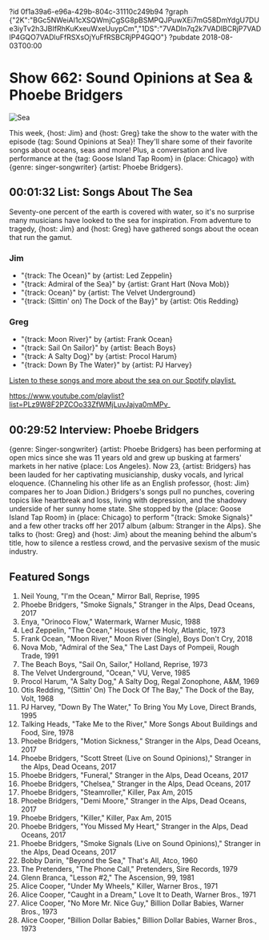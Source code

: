 ?id 0f1a39a6-e96a-429b-804c-31110c249b94
?graph {"2K":"BGc5NWeiAl1cXSQWmjCgSG8pBSMPQJPuwXEi7mG58DmYdgU7DUe3iyTv2h3JBIfRhKuKxeuWxeUuypCm","1DS":"7VADln7q2k7VADlBCRjP7VADlP4GQO7VADluFfRSXsOjYuFfRSBCRjPP4GQO"}
?pubdate 2018-08-03T00:00

# Show 662: Sound Opinions at Sea & Phoebe Bridgers

![Sea](https://static.soundopinions.org/images/2018/blacksea_1.jpg)

This week, {host: Jim} and {host: Greg} take the show to the water with the episode {tag: Sound Opinions at Sea}! They'll share some of their favorite songs about oceans, seas and more! Plus, a conversation and live performance at the {tag: Goose Island Tap Room} in {place: Chicago} with {genre: singer-songwriter} {artist: Phoebe Bridgers}.


## 00:01:32 List: Songs About The Sea
Seventy-one percent of the earth is covered with water, so it's no surprise many musicians have looked to the sea for inspiration. From adventure to tragedy, {host: Jim} and {host: Greg} have gathered songs about the ocean that run the gamut. 

### Jim
- "{track: The Ocean}" by {artist: Led Zeppelin}
- "{track: Admiral of the Sea}" by {artist: Grant Hart (Nova Mob)}
- "{track: Ocean}" by {artist: The Velvet Underground}
- "{track: (Sittin' on) The Dock of the Bay}" by {artist: Otis Redding}

### Greg
- "{track: Moon River}" by {artist: Frank Ocean}
- "{track: Sail On Sailor}" by {artist: Beach Boys}
- "{track: A Salty Dog}" by {artist: Procol Harum}
- "{track: Down By The Water}" by {artist: PJ Harvey}

[Listen to these songs and more about the sea on our Spotify playlist.](https://open.spotify.com/user/soundopinions/playlist/49UyTmQrRbHMN1W28Bd8rk?si=dwgd5H2FTHeLIwCMccyM8g) 

https://www.youtube.com/playlist?list=PLz9W8F2PZCOo33ZfWMjLuvJajva0mMPv_

## 00:29:52 Interview: Phoebe Bridgers

{genre: Singer-songwriter} {artist: Phoebe Bridgers} has been performing at open mics since she was 11 years old and grew up busking at farmers' markets in her native {place: Los Angeles}. Now 23, {artist: Bridgers} has been lauded for her captivating musicianship, dusky vocals, and lyrical eloquence. (Channeling his other life as an English professor, {host: Jim} compares her to Joan Didion.) Bridgers's songs pull no punches, covering topics like heartbreak and loss, living with depression, and the shadowy underside of her sunny home state. She stopped by the {place: Goose Island Tap Room} in {place: Chicago} to perform "{track: Smoke Signals}" and a few other tracks off her 2017 album {album: Stranger in the Alps}. She talks to {host: Greg} and {host: Jim} about the meaning behind the album's title, how to silence a restless crowd, and the pervasive sexism of the music industry.

## Featured Songs
1. Neil Young, "I'm the Ocean," Mirror Ball, Reprise, 1995
1. Phoebe Bridgers, "Smoke Signals," Stranger in the Alps, Dead Oceans, 2017
1. Enya, "Orinoco Flow," Watermark, Warner Music, 1988
1. Led Zeppelin, "The Ocean," Houses of the Holy, Atlantic, 1973
1. Frank Ocean, "Moon River," Moon River (Single), Boys Don't Cry, 2018
1. Nova Mob, "Admiral of the Sea," The Last Days of Pompeii, Rough Trade, 1991
1. The Beach Boys, "Sail On, Sailor," Holland, Reprise, 1973
1. The Velvet Underground, "Ocean," VU, Verve, 1985
1. Procol Harum, "A Salty Dog," A Salty Dog, Regal Zonophone, A&M, 1969
1. Otis Redding, "(Sittin' On) The Dock Of The Bay," The Dock of the Bay, Volt, 1968
1. PJ Harvey, "Down By The Water," To Bring You My Love, Direct Brands, 1995
1. Talking Heads, "Take Me to the River," More Songs About Buildings and Food, Sire, 1978
1. Phoebe Bridgers, "Motion Sickness," Stranger in the Alps, Dead Oceans, 2017
1. Phoebe Bridgers, "Scott Street (Live on Sound Opinions)," Stranger in the Alps, Dead Oceans, 2017
1. Phoebe Bridgers, "Funeral," Stranger in the Alps, Dead Oceans, 2017
1. Phoebe Bridgers, "Chelsea," Stranger in the Alps, Dead Oceans, 2017
1. Phoebe Bridgers, "Steamroller," Killer, Pax Am, 2015
1. Phoebe Bridgers, "Demi Moore," Stranger in the Alps, Dead Oceans, 2017
1. Phoebe Bridgers, "Killer," Killer, Pax Am, 2015
1. Phoebe Bridgers, "You Missed My Heart," Stranger in the Alps, Dead Oceans, 2017
1. Phoebe Bridgers, "Smoke Signals (Live on Sound Opinions)," Stranger in the Alps, Dead Oceans, 2017
1. Bobby Darin, "Beyond the Sea," That's All, Atco, 1960
1. The Pretenders, "The Phone Call," Pretenders, Sire Records, 1979
1. Glenn Branca, "Lesson #2," The Ascension, 99, 1981
1. Alice Cooper, "Under My Wheels," Killer, Warner Bros., 1971
1. Alice Cooper, "Caught in a Dream," Love It to Death, Warner Bros., 1971
1. Alice Cooper, "No More Mr. Nice Guy," Billion Dollar Babies, Warner Bros., 1973
1. Alice Cooper, "Billion Dollar Babies," Billion Dollar Babies, Warner Bros., 1973